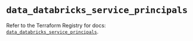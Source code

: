 # `data_databricks_service_principals`

Refer to the Terraform Registry for docs: [`data_databricks_service_principals`](https://registry.terraform.io/providers/databricks/databricks/1.45.0/docs/data-sources/service_principals).
